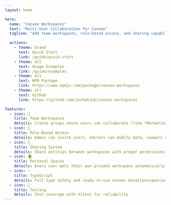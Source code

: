 ```yaml
---
layout: home

hero:
  name: "Convex Workspaces"
  text: "Multi-User Collaboration for Convex"
  tagline: "Add team workspaces, role-based access, and sharing capabilities to your Convex app"

  actions:
    - theme: brand
      text: Quick Start
      link: /guide/quick-start
    - theme: alt
      text: Usage Examples
      link: /guide/examples
    - theme: alt
      text: NPM Package
      link: https://www.npmjs.com/package/convex-workspaces
    - theme: alt
      text: GitHub
      link: https://github.com/JuchokJuk/convex-workspaces

features:
  - icon: 🏢
    title: Team Workspaces
    details: Create groups where users can collaborate (like "Marketing Team" or "Project Alpha")
  - icon: 👥
    title: Role-Based Access
    details: Admin can invite users, editors can modify data, viewers can only read
  - icon: 🔗
    title: Sharing System
    details: Share entities between workspaces with proper permissions
  - icon: 🏠
    title: Personal Spaces
    details: Every user gets their own private workspace automatically
  - icon: ⚡
    title: TypeScript
    details: Full type safety and ready-to-use Convex mutations/queries
  - icon: 🧪
    title: Testing
    details: Test coverage with Vitest for reliability
---
```


